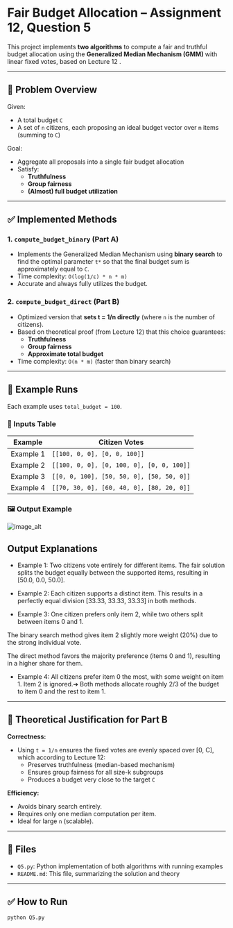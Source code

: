 # Fair Budget Allocation – Assignment 12, Question 5

This project implements **two algorithms** to compute a fair and truthful budget allocation using the **Generalized Median Mechanism (GMM)** with linear fixed votes, based on Lecture 12 .

---

## 📌 Problem Overview

Given:
- A total budget `C`
- A set of `n` citizens, each proposing an ideal budget vector over `m` items (summing to `C`)

Goal:
- Aggregate all proposals into a single fair budget allocation
- Satisfy:
  - **Truthfulness**
  - **Group fairness**
  - **(Almost) full budget utilization**

---

## ✅ Implemented Methods

### 1. `compute_budget_binary` (Part A)
- Implements the Generalized Median Mechanism using **binary search** to find the optimal parameter `t*` so that the final budget sum is approximately equal to `C`.
- Time complexity: `O(log(1/ε) * n * m)`
- Accurate and always fully utilizes the budget.

### 2. `compute_budget_direct` (Part B)
- Optimized version that **sets t = 1/n directly** (where `n` is the number of citizens).
- Based on theoretical proof (from Lecture 12) that this choice guarantees:
  - **Truthfulness**
  - **Group fairness**
  - **Approximate total budget**
- Time complexity: `O(n * m)` (faster than binary search)

---

## 🧪 Example Runs

Each example uses `total_budget = 100`.

### 🧾 Inputs Table

| Example | Citizen Votes |
|---------|---------------|
| Example 1 | `[[100, 0, 0], [0, 0, 100]]` |
| Example 2 | `[[100, 0, 0], [0, 100, 0], [0, 0, 100]]` |
| Example 3 | `[[0, 0, 100], [50, 50, 0], [50, 50, 0]]` |
| Example 4 | `[[70, 30, 0], [60, 40, 0], [80, 20, 0]]` |

### 🖼️ Output Example
![image_alt](https://github.com/shifaaKh28/EconomicAlgo-Ass12/blob/main/Screenshot%202025-06-18%20140628.png)

## Output Explanations

- Example 1: Two citizens vote entirely for different items. The fair solution splits the budget equally between the supported items, resulting in [50.0, 0.0, 50.0].

- Example 2: Each citizen supports a distinct item. This results in a perfectly equal division [33.33, 33.33, 33.33] in both methods.

- Example 3: One citizen prefers only item 2, while two others split between items 0 and 1.

The binary search method gives item 2 slightly more weight (20%) due to the strong individual vote.

The direct method favors the majority preference (items 0 and 1), resulting in a higher share for them.

- Example 4: All citizens prefer item 0 the most, with some weight on item 1. Item 2 is ignored.➔ Both methods allocate roughly 2/3 of the budget to item 0 and the rest to item 1.
---

## 🧠 Theoretical Justification for Part B

**Correctness:**
- Using `t = 1/n` ensures the fixed votes are evenly spaced over [0, C], which according to Lecture 12:
  - Preserves truthfulness (median-based mechanism)
  - Ensures group fairness for all size-k subgroups
  - Produces a budget very close to the target `C`

**Efficiency:**
- Avoids binary search entirely.
- Requires only one median computation per item.
- Ideal for large `n` (scalable).

---

## 📂 Files

- `Q5.py`: Python implementation of both algorithms with running examples
- `README.md`: This file, summarizing the solution and theory

---

## ✅ How to Run

```bash
python Q5.py
